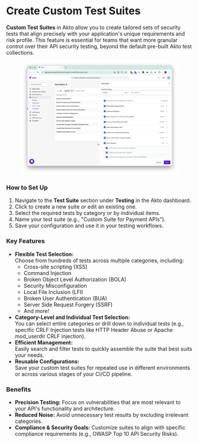 # Create Custom Test Suites

**Custom Test Suites** in Akto allow you to create tailored sets of security tests that align precisely with your application's unique requirements and risk profile. This feature is essential for teams that want more granular control over their API security testing, beyond the default pre-built Akto test collections.

<figure><img src="../../.gitbook/assets/image (103).png" alt=""><figcaption></figcaption></figure>

### How to Set Up

1. Navigate to the **Test Suite** section under **Testing** in the Akto dashboard.
2. Click to create a new suite or edit an existing one.
3. Select the required tests by category or by individual items.
4. Name your test suite (e.g., "Custom Suite for Payment APIs").
5. Save your configuration and use it in your testing workflows.

### Key Features

* **Flexible Test Selection:**\
  Choose from hundreds of tests across multiple categories, including:
  * Cross-site scripting (XSS)
  * Command Injection
  * Broken Object Level Authorization (BOLA)
  * Security Misconfiguration
  * Local File Inclusion (LFI)
  * Broken User Authentication (BUA)
  * Server Side Request Forgery (SSRF)
  * And more!
* **Category-Level and Individual Test Selection:**\
  You can select entire categories or drill down to individual tests (e.g., specific CRLF Injection tests like HTTP Header Abuse or Apache mod\_userdir CRLF injection).
* **Efficient Management:**\
  Easily search and filter tests to quickly assemble the suite that best suits your needs.
* **Reusable Configurations:**\
  Save your custom test suites for repeated use in different environments or across various stages of your CI/CD pipeline.

### Benefits

* **Precision Testing:** Focus on vulnerabilities that are most relevant to your API's functionality and architecture.
* **Reduced Noise:** Avoid unnecessary test results by excluding irrelevant categories.
* **Compliance & Security Goals:** Customize suites to align with specific compliance requirements (e.g., OWASP Top 10 API Security Risks).
